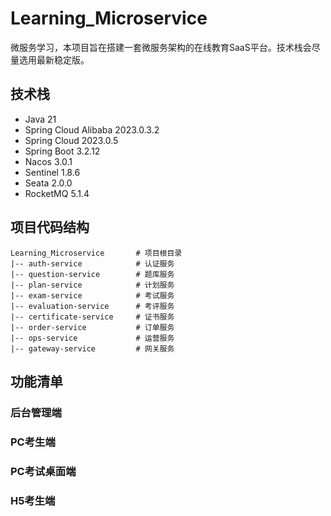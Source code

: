 # Learning_Microservice
微服务学习，本项目旨在搭建一套微服务架构的在线教育SaaS平台。技术栈会尽量选用最新稳定版。
## 技术栈
- Java 21
- Spring Cloud Alibaba 2023.0.3.2
- Spring Cloud 2023.0.5
- Spring Boot 3.2.12
- Nacos 3.0.1
- Sentinel 1.8.6
- Seata 2.0.0
- RocketMQ 5.1.4
## 项目代码结构
```
Learning_Microservice       # 项目根目录
|-- auth-service            # 认证服务        
|-- question-service        # 题库服务
|-- plan-service            # 计划服务
|-- exam-service            # 考试服务
|-- evaluation-service      # 考评服务
|-- certificate-service     # 证书服务
|-- order-service           # 订单服务
|-- ops-service             # 运营服务
|-- gateway-service         # 网关服务
```

## 功能清单
### 后台管理端
### PC考生端
### PC考试桌面端
### H5考生端